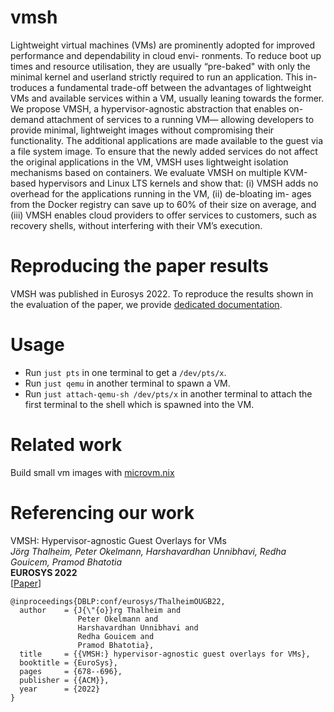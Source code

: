 # vmsh

Lightweight virtual machines (VMs) are prominently adopted for improved
performance and dependability in cloud envi- ronments. To reduce boot up times
and resource utilisation, they are usually “pre-baked" with only the minimal
kernel and userland strictly required to run an application. This in- troduces a
fundamental trade-off between the advantages of lightweight VMs and available
services within a VM, usually leaning towards the former.  We propose VMSH, a
hypervisor-agnostic abstraction that enables on-demand attachment of services to
a running VM— allowing developers to provide minimal, lightweight images without
compromising their functionality. The additional applications are made available
to the guest via a file system image. To ensure that the newly added services do
not affect the original applications in the VM, VMSH uses lightweight isolation
mechanisms based on containers.  We evaluate VMSH on multiple KVM-based
hypervisors and Linux LTS kernels and show that: (i) VMSH adds no overhead for
the applications running in the VM, (ii) de-bloating im- ages from the Docker
registry can save up to 60% of their size on average, and (iii) VMSH enables
cloud providers to offer services to customers, such as recovery shells, without
interfering with their VM’s execution.

# Reproducing the paper results

VMSH was published in Eurosys 2022. To reproduce the results shown in the
evaluation of the paper, we provide [dedicated documentation](EVALUATION.md).

# Usage

- Run `just pts` in one terminal to get a `/dev/pts/x`.
- Run `just qemu` in another terminal to spawn a VM.
- Run `just attach-qemu-sh /dev/pts/x` in another terminal to attach the first terminal to the shell which is spawned into the VM.


# Related work

Build small vm images with [microvm.nix](https://github.com/astro/microvm.nix)

# Referencing our work

VMSH: Hypervisor-agnostic Guest Overlays for VMs  
_Jörg Thalheim, Peter Okelmann, Harshavardhan Unnibhavi, Redha Gouicem, Pramod Bhatotia_  
**EUROSYS 2022**  
[[Paper](https://vmsh.thalheim.io/pdfs/vmsh_eurosys22.pdf)]

```
@inproceedings{DBLP:conf/eurosys/ThalheimOUGB22,
  author    = {J{\"{o}}rg Thalheim and
               Peter Okelmann and
               Harshavardhan Unnibhavi and
               Redha Gouicem and
               Pramod Bhatotia},
  title     = {{VMSH:} hypervisor-agnostic guest overlays for VMs},
  booktitle = {EuroSys},
  pages     = {678--696},
  publisher = {{ACM}},
  year      = {2022}
}
```
